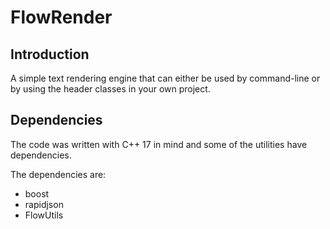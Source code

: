 # FlowRender

## Introduction
 A simple text rendering engine that can either be used by command-line or by using the header classes in your own project.

## Dependencies
The code was written with C++ 17 in mind and some of the utilities have dependencies.

The dependencies are:
- boost
- rapidjson
- FlowUtils